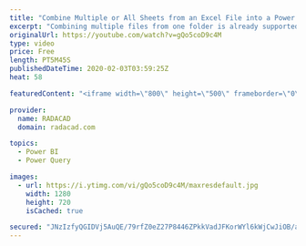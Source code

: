 ```yaml
---
title: "Combine Multiple or All Sheets from an Excel File into a Power BI solution Using Power Query Dynamic"
excerpt: "Combining multiple files from one folder is already supported built-in through the graphical interface of Power Query when use you Get Data from Folder. However, if you have one Excel file, with multiple sheets with the same structure but different data, you cannot use that option. There is a very little"
originalUrl: https://youtube.com/watch?v=gQo5coD9c4M
type: video
price: Free
length: PT5M45S
publishedDateTime: 2020-02-03T03:59:25Z
heat: 58

featuredContent: "<iframe width=\"800\" height=\"500\" frameborder=\"0\" src=\"https://www.youtube.com/embed/gQo5coD9c4M\" allow=\"accelerometer; autoplay; encrypted-media; gyroscope; picture-in-picture\" allowfullscreen></iframe>"

provider:
  name: RADACAD
  domain: radacad.com

topics:
  - Power BI
  - Power Query

images:
  - url: https://i.ytimg.com/vi/gQo5coD9c4M/maxresdefault.jpg
    width: 1280
    height: 720
    isCached: true

secured: "JNzIzfyQGIDVj5AuQE/79rfZ0eZ27P8446ZPkkVadJFKorWYl6kWjCwJiOB/abGxQBU2f6H+iSHBqgkDbiICcBFwYtuLwYlPLTr+99XW7JkpS9P7rSTiB5PGSKQ4OaM9LYhnrq7U+xmoy0XnncVaM9lPvVgxtkK0BpiPwMdS5fTFMBG2QVmT8gXWHWqplcx3GUQm2AnaBraDq7S+3HUhEBFENl4wAS9JNgaOZniywmMpRQJ7/nut5GxyCGLiKwhRpACApPSeCN3+7y1Y4H2m98PLwwKaax57moGtHZ1z2dpScPfMlkGsI+F78V1vNPcmSHSyCyHh469Rzrj8AIfgNYVE0bo6cXBBRhMtLkFuqbPuyGPeCAwXEupXg7ujyOaSs44/Xotunp7HORU9dqAfMpcrkeZCH7KXwG8u7nWlS6s=;zMjmhdNLwmNv8b/NcRN5lA=="
---
```


